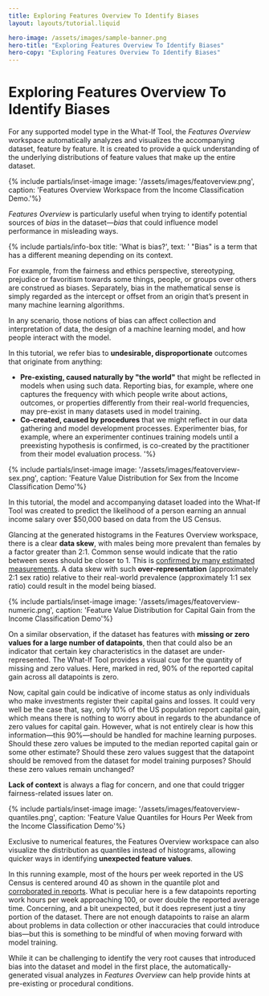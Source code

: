 ```yaml
---
title: Exploring Features Overview To Identify Biases
layout: layouts/tutorial.liquid

hero-image: /assets/images/sample-banner.png
hero-title: "Exploring Features Overview To Identify Biases"
hero-copy: "Exploring Features Overview To Identify Biases"
---
```


# Exploring Features Overview To Identify Biases

For any supported model type in the What-If Tool, the *Features Overview* workspace automatically analyzes and visualizes the accompanying dataset, feature by feature. It is created to provide a quick understanding of the underlying distributions of feature values that make up the entire dataset.

{% include partials/inset-image image: '/assets/images/featoverview.png', 
  caption: 'Features Overview Workspace from the Income Classification Demo.'%}

*Features Overview* is particularly useful when trying to identify potential sources of *bias* in the dataset—*bias* that could influence model performance in misleading ways.

{% include partials/info-box title: 'What is bias?', 
  text: '
  "Bias" is a term that has a different meaning depending on its context. 

  For example, from the fairness and ethics perspective, stereotyping, prejudice or favoritism towards some things, people, or groups over others are construed as biases. Separately, bias in the mathematical sense is simply regarded as the intercept or offset from an origin that’s present in many machine learning algorithms.

  In any scenario, those notions of bias can affect collection and interpretation of data, the design of a machine learning model, and how people interact with the model.

  In this tutorial, we refer bias to **undesirable, disproportionate** outcomes that originate from anything:
  - **Pre-existing, caused naturally by "the world"** that might be reflected in models when using such data. Reporting bias, for example, where one captures the frequency with which people write about actions, outcomes, or properties differently from their real-world frequencies, may pre-exist in many datasets used in model training.
  - **Co-created, caused by procedures** that we might reflect in our data gathering and model development processes. Experimenter bias, for example, where an experimenter continues training models until a preexisting hypothesis is confirmed, is co-created by the practitioner from their model evaluation process.
  '%}

{% include partials/inset-image image: '/assets/images/featoverview-sex.png', 
  caption: 'Feature Value Distribution for Sex from the Income Classification Demo'%}

In this tutorial, the model and accompanying dataset loaded into the What-If Tool was created to predict the likelihood of a person earning an annual income salary over $50,000 based on data from the US Census. 

Glancing at the generated histograms in the Features Overview workspace, there is a clear **data skew**, with males being more prevalent than females by a factor greater than 2:1. Common sense would indicate that the ratio between sexes should be closer to 1. This is [confirmed by many estimated measurements](https://en.wikipedia.org/wiki/List_of_countries_by_sex_ratio). A data skew with such **over-representation** (approximately 2:1 sex ratio) relative to their real-world prevalence (approximately 1:1 sex ratio) could result in the model being biased.

{% include partials/inset-image image: '/assets/images/featoverview-numeric.png', 
  caption: 'Feature Value Distribution for Capital Gain from the Income Classification Demo'%}

On a similar observation, if the dataset has features with **missing or zero values for a large number of datapoints**, then that could also be an indicator that certain key characteristics in the dataset are under-represented. The What-If Tool provides a visual cue for the quantity of missing and zero values. Here, marked in red, 90% of the reported capital gain across all datapoints is zero.

Now, capital gain could be indicative of income status as only individuals who make investments register their capital gains and losses. It could very well be the case that, say, only 10% of the US population report capital gain, which means there is nothing to worry about in regards to the abundance of zero values for capital gain. However, what is not entirely clear is how this information—this 90%—should be handled for machine learning purposes. Should these zero values be imputed to the median reported capital gain or some other estimate? Should these zero values suggest that the datapoint should be removed from the dataset for model training purposes? Should these zero values remain unchanged?

**Lack of context** is always a flag for concern, and one that could trigger fairness-related issues later on.

{% include partials/inset-image image: '/assets/images/featoverview-quantiles.png', 
  caption: 'Feature Value Quantiles for Hours Per Week from the Income Classification Demo'%}

Exclusive to numerical features, the Features Overview workspace can also visualize the distribution as quantiles instead of histograms, allowing quicker ways in identifying **unexpected feature values**. 

In this running example, most of the hours per week reported in the US Census is centered around 40 as shown in the quantile plot and [corroborated in reports](https://en.wikipedia.org/wiki/Working_time#United_States). What is peculiar here is a few datapoints reporting work hours per week approaching 100, or over double the reported average time. Concerning, and a bit unexpected, but it does represent just a tiny portion of the dataset. There are not enough datapoints to raise an alarm about problems in data collection or other inaccuracies that could introduce bias—but this is something to be mindful of when moving forward with model training.

While it can be challenging to identify the very root causes that introduced bias into the dataset and model in the first place, the automatically-generated visual analyzes in *Features Overview* can help provide hints at pre-existing or procedural conditions.
